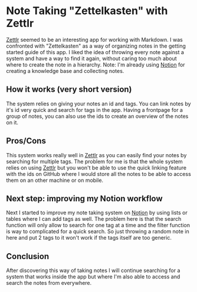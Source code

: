 # Note Taking "Zettelkasten" with Zettlr

[Zettlr](https://www.zettlr.com) seemed to be an interesting app for working with Markdown. I was confronted with "Zettelkasten" as a way of organizing notes in the getting started guide of this app. I liked the idea of throwing every note against a system and have a way to find it again, without caring too much about where to create the note in a hierarchy. Note: I'm already using [Notion](https://www.notion.so) for creating a knowledge base and collecting notes. 

## How it works (very short version)
The system relies on giving your notes an id and tags. You can link notes by it's id very quick and search for tags in the app. Having a frontpage for a group of notes, you can also use the ids to create an overview of the notes on it.

## Pros/Cons
This system works really well in [Zettlr](https://www.zettlr.com) as you can easily find your notes by searching for multiple tags. The problem for me is that the whole system relies on using [Zettlr](https://www.zettlr.com) but you won't be able to use the quick linking feature with the ids on GitHub where I would store all the notes to be able to access them on an other machine or on mobile.

## Next step: improving my Notion workflow
Next I started to improve my note taking system on [Notion](https://www.notion.so) by using lists or tables where I can add tags as well. The problem here is that the search function will only allow to search for one tag at a time and the filter function is way to complicated for a quick search. So just throwing a random note in here and put 2 tags to it won't work if the tags itself are too generic.

## Conclusion
After discovering this way of taking notes I will continue searching for a system that works inside the app but where I'm also able to access and search the notes from everywhere.

